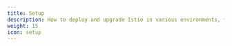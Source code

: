 ```yaml
---
title: Setup
description: How to deploy and upgrade Istio in various environments, for example Kubernetes and Consul.
weight: 15
icon: setup
---
```

